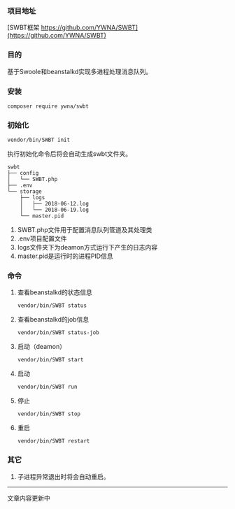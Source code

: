 ### 项目地址
[SWBT框架 https://github.com/YWNA/SWBT](https://github.com/YWNA/SWBT)
### 目的
基于Swoole和beanstalkd实现多进程处理消息队列。
### 安装
```
composer require ywna/swbt
```
### 初始化
```
vendor/bin/SWBT init
```
执行初始化命令后将会自动生成swbt文件夹。

```
swbt
├── config
│   └── SWBT.php
├── .env
└── storage
    ├── logs
    │   ├── 2018-06-12.log
    │   └── 2018-06-19.log
    └── master.pid
```
1. SWBT.php文件用于配置消息队列管道及其处理类
2. .env项目配置文件
3. logs文件夹下为deamon方式运行下产生的日志内容
4. master.pid是运行时的进程PID信息
### 命令
1. 查看beanstalkd的状态信息
    ```
    vendor/bin/SWBT status
    ```
2. 查看beanstalkd的job信息
    ```
    vendor/bin/SWBT status-job
    ```
3. 启动（deamon）
    ```
    vendor/bin/SWBT start
    ```
4. 启动
    ```
    vendor/bin/SWBT run
    ```
5. 停止
    ```
    vendor/bin/SWBT stop
    ```
6. 重启
    ```
    vendor/bin/SWBT restart
    ```
### 其它
1. 子进程异常退出时将会自动重启。

----------
文章内容更新中